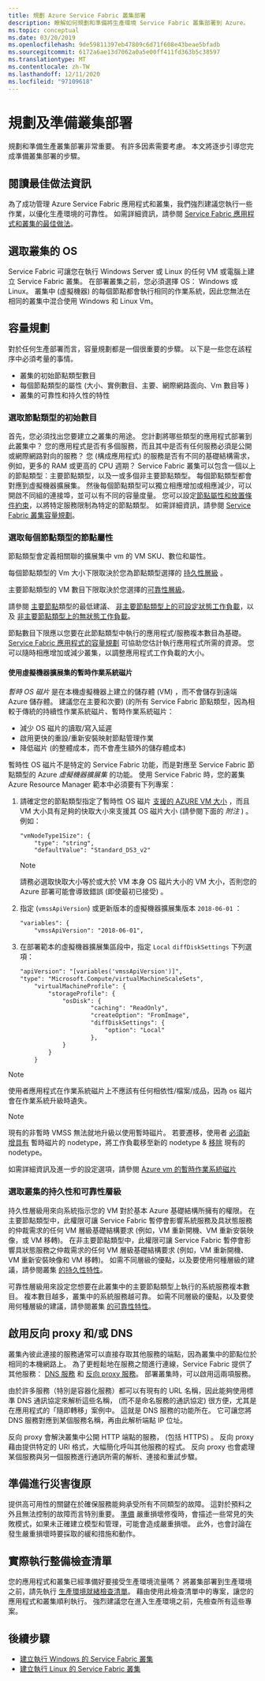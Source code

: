 ```yaml
---
title: 規劃 Azure Service Fabric 叢集部署
description: 瞭解如何規劃和準備將生產環境 Service Fabric 叢集部署到 Azure。
ms.topic: conceptual
ms.date: 03/20/2019
ms.openlocfilehash: 9de59811397eb47809c6d71f608e43beae5bfadb
ms.sourcegitcommit: 6172a6ae13d7062a0a5e00ff411fd363b5c38597
ms.translationtype: MT
ms.contentlocale: zh-TW
ms.lasthandoff: 12/11/2020
ms.locfileid: "97109618"
---
```

# <a name="plan-and-prepare-for-a-cluster-deployment"></a>規劃及準備叢集部署

規劃和準備生產叢集部署非常重要。  有許多因素需要考慮。  本文將逐步引導您完成準備叢集部署的步驟。

## <a name="read-the-best-practices-information"></a>閱讀最佳做法資訊
為了成功管理 Azure Service Fabric 應用程式和叢集，我們強烈建議您執行一些作業，以優化生產環境的可靠性。  如需詳細資訊，請參閱 [Service Fabric 應用程式和叢集的最佳做法](service-fabric-best-practices-overview.md)。

## <a name="select-the-os-for-the-cluster"></a>選取叢集的 OS
Service Fabric 可讓您在執行 Windows Server 或 Linux 的任何 VM 或電腦上建立 Service Fabric 叢集。  在部署叢集之前，您必須選擇 OS： Windows 或 Linux。  叢集中 (虛擬機器) 的每個節點都會執行相同的作業系統，因此您無法在相同的叢集中混合使用 Windows 和 Linux Vm。

## <a name="capacity-planning"></a>容量規劃
對於任何生產部署而言，容量規劃都是一個很重要的步驟。 以下是一些您在該程序中必須考量的事情。

* 叢集的初始節點類型數目 
* 每個節點類型的屬性 (大小、實例數目、主要、網際網路面向、Vm 數目等 ) 
* 叢集的可靠性和持久性的特性

### <a name="select-the-initial-number-of-node-types"></a>選取節點類型的初始數目
首先，您必須找出您要建立之叢集的用途。 您計劃將哪些類型的應用程式部署到此叢集中？ 您的應用程式是否有多個服務，而且其中是否有任何服務必須是公開或網際網路對向的服務？ 您 (構成應用程式) 的服務是否有不同的基礎結構需求，例如，更多的 RAM 或更高的 CPU 週期？ Service Fabric 叢集可以包含一個以上的節點類型：主要節點類型，以及一或多個非主要節點類型。 每個節點類型都會對應到虛擬機器擴展集。 然後每個節點類型可以獨立相應增加或相應減少，可以開啟不同組的連接埠，並可以有不同的容量度量。 您可以設定[節點屬性和放置條件約束][placementconstraints]，以將特定服務限制為特定的節點類型。  如需詳細資訊，請參閱 [Service Fabric 叢集容量規劃](service-fabric-cluster-capacity.md)。

### <a name="select-node-properties-for-each-node-type"></a>選取每個節點類型的節點屬性
節點類型會定義相關聯的擴展集中 vm 的 VM SKU、數位和屬性。

每個節點類型的 Vm 大小下限取決於您為節點類型選擇的 [持久性層級][durability] 。

主要節點類型的 VM 數目下限取決於您選擇的[可靠性層級][reliability]。

請參閱 [主要節點](service-fabric-cluster-capacity.md#primary-node-type)類型的最低建議、 [非主要節點類型上的可設定狀態工作負載](service-fabric-cluster-capacity.md#stateful-workloads)，以及 [非主要節點類型上的無狀態工作負載](service-fabric-cluster-capacity.md#stateless-workloads)。

節點數目下限應以您要在此節點類型中執行的應用程式/服務複本數目為基礎。  [Service Fabric 應用程式的容量規劃](service-fabric-capacity-planning.md) 可協助您估計執行應用程式所需的資源。 您可以隨時相應增加或減少叢集，以調整應用程式工作負載的大小。 

#### <a name="use-ephemeral-os-disks-for-virtual-machine-scale-sets"></a>使用虛擬機器擴展集的暫時作業系統磁片

*暫時 OS 磁片* 是在本機虛擬機器上建立的儲存體 (VM) ，而不會儲存到遠端 Azure 儲存體。 建議您在主要和次要)  (的所有 Service Fabric 節點類型，因為相較于傳統的持續性作業系統磁片、暫時作業系統磁片：

* 減少 OS 磁片的讀取/寫入延遲
* 啟用更快的重設/重新安裝映射節點管理作業
* 降低磁片 (的整體成本，而不會產生額外的儲存體成本) 

暫時性 OS 磁片不是特定的 Service Fabric 功能，而是對應至 Service Fabric 節點類型的 Azure *虛擬機器擴展集* 的功能。 使用 Service Fabric 時，您的叢集 Azure Resource Manager 範本中必須要有下列專案：

1. 請確定您的節點類型指定了暫時性 OS 磁片 [支援的 AZURE VM 大小](../virtual-machines/ephemeral-os-disks.md) ，而且 VM 大小具有足夠的快取大小來支援其 OS 磁片大小 (請參閱下面的 *附注* ) 。例如：

    ```xml
    "vmNodeType1Size": {
        "type": "string",
        "defaultValue": "Standard_DS3_v2"
    ```

    > [!NOTE]
    > 請務必選取快取大小等於或大於 VM 本身 OS 磁片大小的 VM 大小，否則您的 Azure 部署可能會導致錯誤 (即使最初已接受) 。

2. 指定 (`vmssApiVersion`) 或更新版本的虛擬機器擴展集版本 `2018-06-01` ：

    ```xml
    "variables": {
        "vmssApiVersion": "2018-06-01",
    ```

3. 在部署範本的虛擬機器擴展集區段中，指定 `Local` `diffDiskSettings` 下列選項：

    ```xml
    "apiVersion": "[variables('vmssApiVersion')]",
    "type": "Microsoft.Compute/virtualMachineScaleSets",
        "virtualMachineProfile": {
            "storageProfile": {
                "osDisk": {
                        "caching": "ReadOnly",
                        "createOption": "FromImage",
                        "diffDiskSettings": {
                            "option": "Local"
                        },
                }
            }
        }
    ```

> [!NOTE]
> 使用者應用程式在作業系統磁片上不應該有任何相依性/檔案/成品，因為 os 磁片會在作業系統升級時遺失。

> [!NOTE]
> 現有的非暫時 VMSS 無法就地升級以使用暫時磁片。
> 若要遷移，使用者 [必須新增具有](./virtual-machine-scale-set-scale-node-type-scale-out.md) 暫時磁片的 nodetype，將工作負載移至新的 nodetype & [移除](./service-fabric-how-to-remove-node-type.md) 現有的 nodetype。
>

如需詳細資訊及進一步的設定選項，請參閱 [Azure vm 的暫時作業系統磁片](../virtual-machines/ephemeral-os-disks.md) 


### <a name="select-the-durability-and-reliability-levels-for-the-cluster"></a>選取叢集的持久性和可靠性層級
持久性層級用來向系統指示您的 VM 對於基本 Azure 基礎結構所擁有的權限。 在主要節點類型中，此權限可讓 Service Fabric 暫停會影響系統服務及具狀態服務的仲裁需求的任何 VM 層級基礎結構要求 (例如，VM 重新開機、VM 重新安裝映像，或 VM 移轉)。 在非主要節點類型中，此權限可讓 Service Fabric 暫停會影響具狀態服務之仲裁需求的任何 VM 層級基礎結構要求 (例如，VM 重新開機、VM 重新安裝映像和 VM 移轉)。  如需不同層級的優點，以及要使用何種層級的建議，請參閱叢集 [的持久性特性][durability]。

可靠性層級用來設定您想要在此叢集中的主要節點類型上執行的系統服務複本數目。 複本數目越多，叢集中的系統服務越可靠。  如需不同層級的優點，以及要使用何種層級的建議，請參閱叢集 [的可靠性特性][reliability]。 

## <a name="enable-reverse-proxy-andor-dns"></a>啟用反向 proxy 和/或 DNS
叢集內彼此連接的服務通常可以直接存取其他服務的端點，因為叢集中的節點位於相同的本機網路上。 為了更輕鬆地在服務之間進行連線，Service Fabric 提供了其他服務： [DNS 服務](service-fabric-dnsservice.md) 和 [反向 proxy 服務](service-fabric-reverseproxy.md)。  部署叢集時，可以啟用這兩項服務。

由於許多服務（特別是容器化服務）都可以有現有的 URL 名稱，因此能夠使用標準 DNS 通訊協定來解析這些名稱， (而不是命名服務的通訊協定) 很方便，尤其是在應用程式的「隨即轉移」案例中。 這就是 DNS 服務的功能所在。 它可讓您將 DNS 服務對應到某個服務名稱，再由此解析端點 IP 位址。

反向 proxy 會解決叢集中公開 HTTP 端點的服務， (包括 HTTPS) 。 反向 proxy 藉由提供特定的 URI 格式，大幅簡化呼叫其他服務的程式。  反向 proxy 也會處理某個服務與另一個服務進行通訊所需的解析、連接和重試步驟。

## <a name="prepare-for-disaster-recovery"></a>準備進行災害復原
提供高可用性的關鍵在於確保服務能夠承受所有不同類型的故障。 這對於預料之外且無法控制的故障而言特別重要。 [準備](service-fabric-disaster-recovery.md) 嚴重損壞修復時，會描述一些常見的失敗模式，如果未正確建立模型和管理，可能會造成嚴重損壞。 此外，也會討論在發生嚴重損壞時要採取的緩和措施和動作。

## <a name="production-readiness-checklist"></a>實際執行整備檢查清單
您的應用程式和叢集已經準備好要接受生產環境流量嗎？ 將叢集部署到生產環境之前，請先執行 [生產環境就緒檢查清單](service-fabric-production-readiness-checklist.md)。 藉由使用此檢查清單中的專案，讓您的應用程式和叢集順利執行。 強烈建議您在進入生產環境之前，先檢查所有這些專案。

## <a name="next-steps"></a>後續步驟
* [建立執行 Windows 的 Service Fabric 叢集](service-fabric-best-practices-overview.md)
* [建立執行 Linux 的 Service Fabric 叢集](service-fabric-tutorial-create-vnet-and-linux-cluster.md)

[placementconstraints]: service-fabric-cluster-resource-manager-cluster-description.md#node-properties-and-placement-constraints
[durability]: service-fabric-cluster-capacity.md#durability-characteristics-of-the-cluster
[reliability]: service-fabric-cluster-capacity.md#reliability-characteristics-of-the-cluster